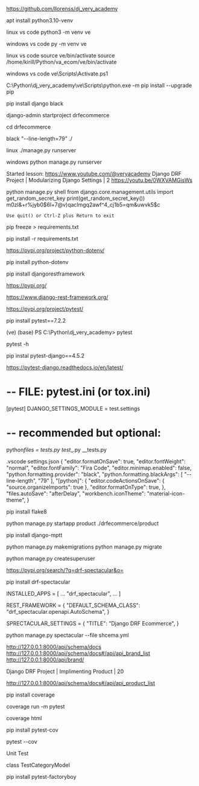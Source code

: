 https://github.com/llorenss/dj_very_academy

apt install python3.10-venv

linux vs code
python3 -m venv ve

windows vs code
py -m venv ve

linux vs code
source ve/bin/activate
source /home/kirill/Python/va_ecom/ve/bin/activate

windows vs code
ve\Scripts\Activate.ps1

C:\Python\dj_very_academy\ve\Scripts\python.exe -m pip install --upgrade pip

pip install django black

django-admin startproject drfecommerce

cd drfecommerce

black "--line-length=79" ./

linux
./manage.py runserver

windows
python manage.py runserver

Started lesson:
https://www.youtube.com/@veryacademy
Django DRF Project | Modularizing Django Settings | 2
https://youtu.be/0WXVAMGisWs

python manage.py shell
from django.core.management.utils import get_random_secret_key
print(get_random_secret_key())
m0zl&+r%jyb0$6l+7@v)qaclmgq2awf^4_cj1b5=qm&uwvk5$c

    Use quit() or Ctrl-Z plus Return to exit

pip freeze > requirements.txt

pip install -r requirements.txt

https://pypi.org/project/python-dotenv/

pip install python-dotenv

pip install djangorestframework

https://pypi.org/

https://www.django-rest-framework.org/

https://pypi.org/project/pytest/

pip install pytest==7.2.2

(ve) (base) PS C:\Python\dj_very_academy> pytest

pytest -h

pip instal pytest-django==4.5.2

https://pytest-django.readthedocs.io/en/latest/

# -- FILE: pytest.ini (or tox.ini)

[pytest]
DJANGO_SETTINGS_MODULE = test.settings

# -- recommended but optional:

python*files = tests.py test*_.py _\_tests.py

.vscode
settings.json
{
"editor.formatOnSave": true,
"editor.fontWeight": "normal",
"editor.fontFamily": "Fira Code",
"editor.minimap.enabled": false,
"python.formatting.provider": "black",
"python.formatting.blackArgs": [
"--line-length",
"79"
],
"[python]": {
"editor.codeActionsOnSave": {
"source.organizeImports": true
},
"editor.formatOnType": true,
},
"files.autoSave": "afterDelay",
"workbench.iconTheme": "material-icon-theme",
}

pip install flake8

python manage.py startapp product ./drfecommerce/product

pip install django-mptt

python manage.py makemigrations
python manage.py migrate

python manage.py createsuperuser

https://pypi.org/search/?q=drf-spectacular&o=

pip install drf-spectacular

INSTALLED_APPS = [
...
"drf_spectacular",
...
]

REST_FRAMEWORK = {
"DEFAULT_SCHEMA_CLASS": "drf_spectacular.openapi.AutoSchema",
}

SPRECTACULAR_SETTINGS = {
"TITLE": "Django DRF Ecommerce",
}

python manage.py spectacular --file shcema.yml

http://127.0.0.1:8000/api/schema/docs
http://127.0.0.1:8000/api/schema/docs#/api/api_brand_list
http://127.0.0.1:8000/api/brand/


 Django DRF Project | Implimenting Product | 20 

 http://127.0.0.1:8000/api/schema/docs#/api/api_product_list


 pip install coverage

 coverage run -m pytest

 coverage html

 pip install pytest-cov

 pytest --cov

 Unit Test

class TestCategoryModel

pip install pytest-factoryboy